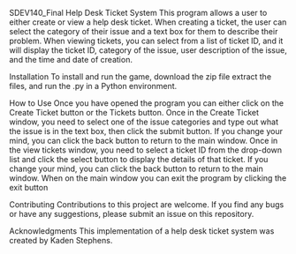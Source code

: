 SDEV140_Final
Help Desk Ticket System
This program allows a user to either create or view a help desk ticket.
When creating a ticket, the user can select the category of their issue and a text box for them to describe their problem.
When viewing tickets, you can select from a list of ticket ID, and it will display the ticket ID, category of the issue, user description of the issue, and the time and date of creation.

Installation
To install and run the game, download the zip file extract the files, and run the .py in a Python environment.

How to Use
Once you have opened the program you can either click on the Create Ticket button or the Tickets button.
Once in the Create Ticket window, you need to select one of the issue categories and type out what the issue is in the text box, then click the submit button. If you change your mind, you can click the back button to return to the main window.
Once in the view tickets window, you need to select a ticket ID from the drop-down list and click the select button to display the details of that ticket. If you change your mind, you can click the back button to return to the main window.
When on the main window you can exit the program by clicking the exit button

Contributing
Contributions to this project are welcome. If you find any bugs or have any suggestions, please submit an issue on this repository.


Acknowledgments
This implementation of a help desk ticket system was created by Kaden Stephens.

